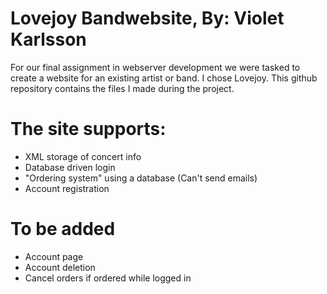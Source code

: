 # Lovejoy Bandwebsite, By: Violet Karlsson

For our final assignment in webserver development we were tasked to create a website for an existing artist or band. I chose Lovejoy. This github repository contains the files I made during the project.

# The site supports:
+ XML storage of concert info
+ Database driven login
+ "Ordering system" using a database (Can't send emails)
+ Account registration

# To be added
+ Account page
+ Account deletion
+ Cancel orders if ordered while logged in
